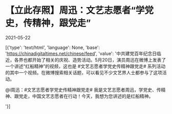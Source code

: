 # 【立此存照】周迅：文艺志愿者“学党史，传精神，跟党走”

2021-05-22

[{'type': 'text/html', 'language': None, 'base': 'https://chinadigitaltimes.net/chinese/feed', 'value': '中共建党百年纪念日临近，各界也都开始了相关的庆祝、造势活动。5月20日，演员周迅在微博上发表了一个讲述“红船精神”的视频，这也是 #文艺志愿者学党史传精神跟党走# 系列活动的其中一个视频。在微博搜索相关话题，可以看见不少文艺界人士都参与了这项活动。



@i周迅：#文艺志愿者学党史传精神跟党走# 我是文艺志愿者周迅，学党史、传精神、跟党走，中国文艺志愿者在行动！今天，我想为您讲述的是红船精神。



'}]